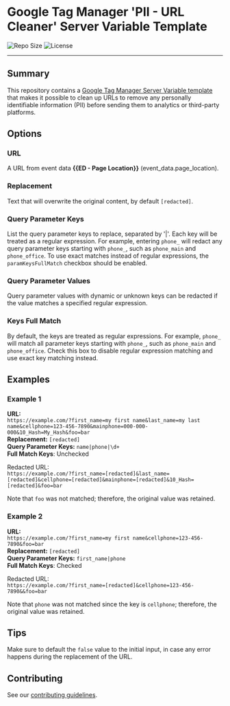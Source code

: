 # Google Tag Manager 'PII - URL Cleaner' Server Variable Template

![Repo Size](https://img.shields.io/github/repo-size/justia/gtm-pii-url-cleaner-server-variable) ![License](https://img.shields.io/github/license/justia/gtm-pii-url-cleaner-server-variable)

---

## Summary

This repository contains a [Google Tag Manager Server Variable template](https://developers.google.com/tag-manager/templates) that makes it possible to clean up URLs to remove any personally identifiable information (PII) before sending them to analytics or third-party platforms.

## Options

### URL
A URL from event data **{{ED - Page Location}}** (event_data.page_location).

### Replacement
Text that will overwrite the original content, by default `[redacted]`.

### Query Parameter Keys
List the query parameter keys to replace, separated by '|'. Each key will be treated as a regular expression. For example, entering `phone_` will redact any query parameter keys starting with `phone_`, such as `phone_main` and `phone_office`. To use exact matches instead of regular expressions, the `paramKeysFullMatch` checkbox should be enabled.

### Query Parameter Values
Query parameter values with dynamic or unknown keys can be redacted if the value matches a specified regular expression.

### Keys Full Match
By default, the keys are treated as regular expressions. For example, `phone_` will match all parameter keys starting with `phone_`, such as `phone_main` and `phone_office`. Check this box to disable regular expression matching and use exact key matching instead.

## Examples

### Example 1
**URL:**  
`https://example.com/?first_name=my first name&last_name=my last name&cellphone=123-456-7890&mainphone=000-000-000&10_Hash=My_Hash&foo=bar`    
**Replacement:** `[redacted]`  
**Query Parameter Keys:** `name|phone|\d+`  
**Full Match Keys**: Unchecked

Redacted URL:  
`https://example.com/?first_name=[redacted]&last_name=[redacted]&cellphone=[redacted]&mainphone=[redacted]&10_Hash=[redacted]&foo=bar`

Note that `foo` was not matched; therefore, the original value was retained.

### Example 2
**URL:**  
`https://example.com/?first_name=my first name&cellphone=123-456-7890&foo=bar`    
**Replacement:** `[redacted]`  
**Query Parameter Keys:** `first_name|phone`  
**Full Match Keys**: Checked

Redacted URL:  
`https://example.com/?first_name=[redacted]&cellphone=123-456-7890&&foo=bar`

Note that `phone` was not matched since the key is `cellphone`; therefore, the original value was retained.

## Tips
Make sure to default the `false` value to the initial input, in case any error happens during the replacement of the URL.

## Contributing
See our [contributing guidelines](CONTRIBUTING.md).
